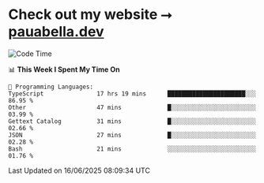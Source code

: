 # Check out my website ⭢ [pauabella.dev](https://pauabella.dev)

<!--START_SECTION:waka-->
![Code Time](http://img.shields.io/badge/Code%20Time-4%2C534%20hrs%2026%20mins-blue)

📊 **This Week I Spent My Time On** 

```text
💬 Programming Languages: 
TypeScript               17 hrs 19 mins      ██████████████████████░░░   86.95 % 
Other                    47 mins             █░░░░░░░░░░░░░░░░░░░░░░░░   03.99 % 
Gettext Catalog          31 mins             █░░░░░░░░░░░░░░░░░░░░░░░░   02.66 % 
JSON                     27 mins             █░░░░░░░░░░░░░░░░░░░░░░░░   02.28 % 
Bash                     21 mins             ░░░░░░░░░░░░░░░░░░░░░░░░░   01.76 % 
```


 Last Updated on 16/06/2025 08:09:34 UTC
<!--END_SECTION:waka-->
